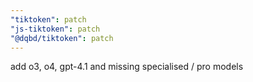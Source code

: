 ```yaml
---
"tiktoken": patch
"js-tiktoken": patch
"@dqbd/tiktoken": patch
---
```


add o3, o4, gpt-4.1 and missing specialised / pro models

